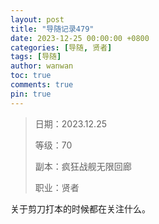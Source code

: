 ```yaml
---
layout: post
title: "导随记录479"
date: 2023-12-25 00:00:00 +0800
categories: [导随, 贤者]
tags: [导随]
author: wanwan
toc: true
comments: true
pin: true
---
```

> 日期：2023.12.25
>
> 等级：70
>
> 副本：疯狂战舰无限回廊
>
> 职业：贤者

关于剪刀打本的时候都在关注什么。